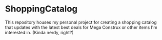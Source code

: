# ShoppingCatalog
This repository houses my personal project for creating a shopping catalog that updates with the latest best deals for Mega Construx or other items I'm interested in. (Kinda nerdy, right?)
